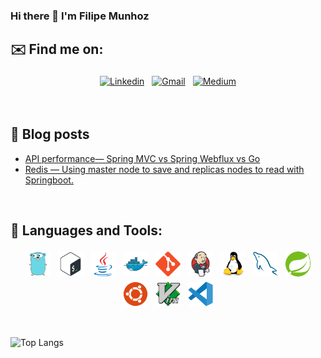 ### Hi there 👋 I'm Filipe Munhoz

<!--
**filipemunhoz/filipemunhoz** is a ✨ _special_ ✨ repository because its `README.md` (this file) appears on your GitHub profile.

Here are some ideas to get you started:

- 🔭 I’m currently working on ...
- 🌱 I’m currently learning ...
- 👯 I’m looking to collaborate on ...
- 🤔 I’m looking for help with ...
- 💬 Ask me about ...
- 📫 How to reach me: ...
- 😄 Pronouns: ...
- ⚡ Fun fact: ...
-->

## ✉️ Find me on:

<p align="center">
 <a href="https://www.linkedin.com/in/filipe-munhoz-b878858/" target="_blank" rel="noopener noreferrer"> <img src="https://cdn.jsdelivr.net/npm/simple-icons@v3/icons/linkedin.svg" alt="Linkedin" height="40" style="vertical-align:top; margin:4px"></a>
 <a href="mailto:filipemunhoz@gmail.com"> <img src="https://cdn.jsdelivr.net/npm/simple-icons@v3/icons/gmail.svg" alt="Gmail" height="40" style="vertical-align:top; margin:4px"></a>
 <a href="https://filipemunhoz.medium.com/"> <img src="https://cdn.jsdelivr.net/npm/simple-icons@3.13.0/icons/medium.svg" alt="Medium" height="40" style="vertical-align:top; margin:4px"></a>
</p>



<br />

## 📗 Blog posts
 - [API performance— Spring MVC vs Spring Webflux vs Go](https://filipemunhoz.medium.com/api-performance-spring-mvc-vs-spring-webflux-vs-go-f97b62d2255a)
 - [Redis — Using master node to save and replicas nodes to read with Springboot.](https://filipemunhoz.medium.com/redis-using-master-node-to-save-and-replicas-nodes-to-read-with-springboot-b86a0dbb3baf)

<br />


## 🧰 Languages and Tools:
<p align="center">
  <img src="https://github.com/devicons/devicon/blob/master/icons/go/go-original.svg" alt="Go" height="40" style="vertical-align:top; margin:4px">
  <img src="https://github.com/devicons/devicon/blob/master/icons/bash/bash-original.svg" alt="Bash" height="40" style="vertical-align:top; margin:4px">
  <img src="https://github.com/devicons/devicon/blob/master/icons/java/java-original.svg" alt="Java" height="40" style="vertical-align:top; margin:4px">
  <img src="https://github.com/devicons/devicon/blob/master/icons/docker/docker-original.svg" alt="Docker" height="40" style="vertical-align:top; margin:4px">
  <img src="https://github.com/devicons/devicon/blob/master/icons/git/git-original.svg" alt="Git" height="40" style="vertical-align:top; margin:4px">
  <img src="https://github.com/devicons/devicon/blob/master/icons/jenkins/jenkins-original.svg" alt="Jenkins" height="40" style="vertical-align:top; margin:4px">
  <img src="https://github.com/devicons/devicon/blob/master/icons/linux/linux-original.svg" alt="Linux" height="40" style="vertical-align:top; margin:4px">
  <img src="https://github.com/devicons/devicon/blob/master/icons/mysql/mysql-original.svg" alt="Mysql" height="40" style="vertical-align:top; margin:4px">
  <img src="https://github.com/devicons/devicon/blob/master/icons/spring/spring-original.svg" alt="Spring" height="40" style="vertical-align:top; margin:4px">
  <img src="https://github.com/devicons/devicon/blob/master/icons/ubuntu/ubuntu-plain.svg" alt="Ubuntu" height="40" style="vertical-align:top; margin:4px">
  <img src="https://github.com/devicons/devicon/blob/master/icons/vim/vim-original.svg" alt="Vim" height="40" style="vertical-align:top; margin:4px">
  <img src="https://github.com/devicons/devicon/blob/master/icons/vscode/vscode-original.svg" alt="Vscode" height="40" style="vertical-align:top; margin:4px">
</p>

<br />

  ![Top Langs](https://github-readme-stats.vercel.app/api/top-langs/?username=filipemunhoz&theme=tokyonight)

